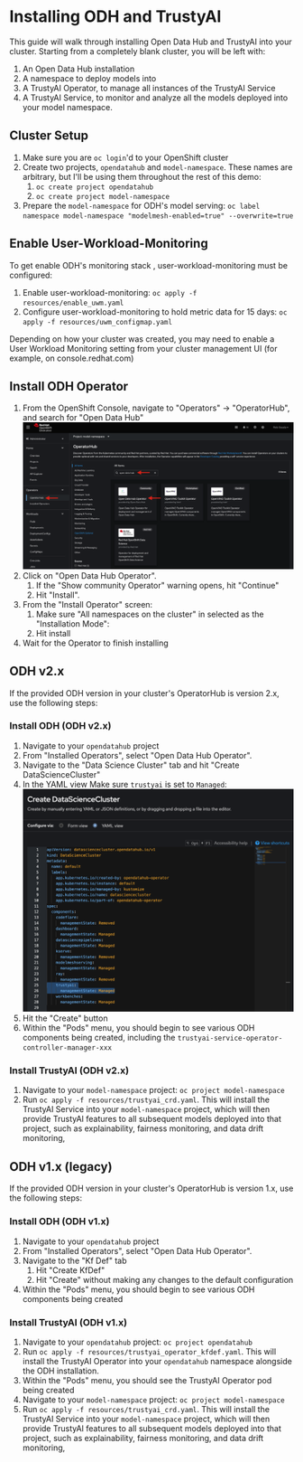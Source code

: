 # Installing ODH and TrustyAI
This guide will walk through installing Open Data Hub and TrustyAI into your cluster. Starting from a completely
blank cluster, you will be left with:
1) An Open Data Hub installation
2) A namespace to deploy models into
3) A TrustyAI Operator, to manage all instances of the TrustyAI Service
4) A TrustyAI Service, to monitor and analyze all the models deployed into your model namespace.

## Cluster Setup
1) Make sure you are `oc login`'d to your OpenShift cluster
2) Create two projects, `opendatahub` and `model-namespace`. These names are arbitrary, but I'll be using them throughout the rest of this demo:
   1) `oc create project opendatahub`
   2) `oc create project model-namespace`
3) Prepare the `model-namespace` for ODH's model serving: `oc label namespace model-namespace "modelmesh-enabled=true" --overwrite=true`

## Enable User-Workload-Monitoring
To get enable ODH's monitoring stack , user-workload-monitoring must be configured:
1) Enable user-workload-monitoring: `oc apply -f resources/enable_uwm.yaml`
2) Configure user-workload-monitoring to hold metric data for 15 days: `oc apply -f resources/uwm_configmap.yaml`

Depending on how your cluster was created, you may need to enable a User Workload Monitoring setting from 
your cluster management UI (for example, on console.redhat.com)

## Install ODH Operator
1) From the OpenShift Console, navigate to "Operators" -> "OperatorHub", and search for "Open Data Hub"
   ![ODH in OperatorHub](images/odh_operator_install.png)
2) Click on "Open Data Hub Operator". 
   1) If the "Show community Operator" warning opens, hit "Continue"
   2) Hit "Install". 
3) From the "Install Operator" screen:
   1) Make sure "All namespaces on the cluster" in selected as the "Installation Mode":
   2) Hit install
4) Wait for the Operator to finish installing


## ODH v2.x
If the provided ODH version in your cluster's OperatorHub is version 2.x, use the following steps:

### Install ODH (ODH v2.x)
1) Navigate to your `opendatahub` project
2) From "Installed Operators", select "Open Data Hub Operator".
3) Navigate to the "Data Science Cluster" tab and hit "Create DataScienceCluster"
4) In the YAML view Make sure `trustyai` is set to `Managed`:
![ODH V2 YAML](images/odh_V2.png)
5) Hit the "Create" button
6) Within the "Pods" menu, you should begin to see various ODH components being created, including the `trustyai-service-operator-controller-manager-xxx`

### Install TrustyAI (ODH v2.x)
1) Navigate to your `model-namespace` project: `oc project model-namespace`
2) Run `oc apply -f resources/trustyai_crd.yaml`. This will install the TrustyAI Service
into your `model-namespace` project, which will then provide TrustyAI features to all subsequent models deployed into that project, such as explainability, fairness monitoring, and data drift monitoring, 

## ODH v1.x (legacy)
If the provided ODH version in your cluster's OperatorHub is version 1.x, use the following steps:
### Install ODH (ODH v1.x)
1) Navigate to your `opendatahub` project
2) From "Installed Operators", select "Open Data Hub Operator".
3) Navigate to the "Kf Def" tab
   1) Hit "Create KfDef"
   2) Hit "Create" without making any changes to the default configuration
4) Within the "Pods" menu, you should begin to see various ODH components being created

### Install TrustyAI (ODH v1.x)
1) Navigate to your `opendatahub` project: `oc project opendatahub`
2) Run `oc apply -f resources/trustyai_operator_kfdef.yaml`. This will install the TrustyAI Operator
into your `opendatahub` namespace alongside the ODH installation. 
3) Within the "Pods" menu, you should see the TrustyAI Operator pod being created
4) Navigate to your `model-namespace` project: `oc project model-namespace`
5) Run `oc apply -f resources/trustyai_crd.yaml`. This will install the TrustyAI Service
into your `model-namespace` project, which will then provide TrustyAI features to all subsequent models deployed into that project, such as explainability, fairness monitoring, and data drift monitoring, 
